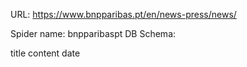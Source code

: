 URL: https://www.bnpparibas.pt/en/news-press/news/

Spider name: bnpparibaspt
DB Schema:

title
content
date